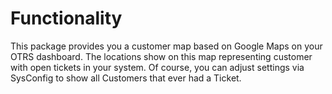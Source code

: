 # Functionality

This package provides you a customer map based on Google Maps on your OTRS dashboard.
The locations show on this map representing customer with open tickets in your system.
Of course, you can adjust settings via SysConfig to show all Customers that ever had a Ticket.
